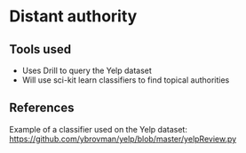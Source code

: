 Distant authority
=================


Tools used
----------

* Uses Drill to query the Yelp dataset
* Will use sci-kit learn classifiers to find topical authorities

References
----------

Example of a classifier used on the Yelp dataset:
https://github.com/ybrovman/yelp/blob/master/yelpReview.py